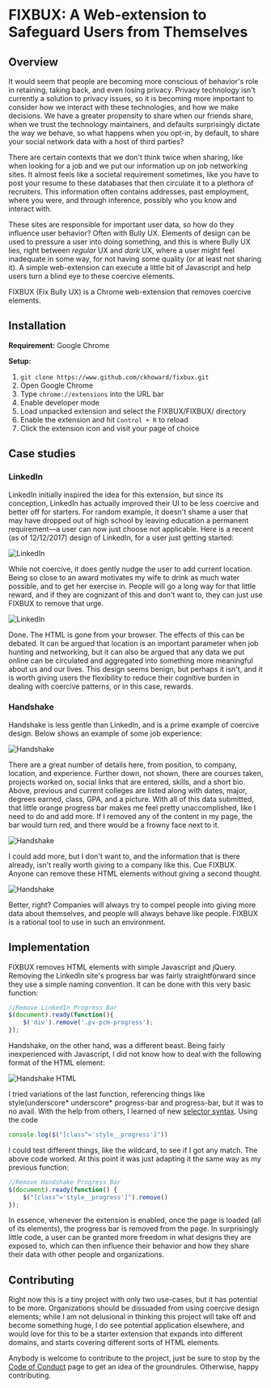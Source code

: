 # FIXBUX: A Web-extension to Safeguard Users from Themselves

## Overview

It would seem that people are becoming more conscious of behavior's role in retaining, taking back, and even losing privacy. Privacy technology isn't currently a solution to privacy issues, so it is becoming more important to consider how we interact with these technologies, and how we make decisions. We have a greater propensity to share when our friends share, when we trust the technology maintainers, and defaults surprisingly dictate the way we behave, so what happens when you opt-in, by default, to share your social network data with a host of third parties?

There are certain contexts that we don't think twice when sharing, like when looking for a job and we put our information up on job networking sites. It almost feels like a societal requirement sometimes, like you have to post your resume to these databases that then circulate it to a plethora of recruiters. This information often contains addresses, past employment, where you were, and through inference, possibly who you know and interact with.

These sites are responsible for important user data, so how do they influence user behavior? Often with Bully UX. Elements of design can be used to pressure a user into doing something, and this is where Bully UX lies, right between *regular* UX and *dark* UX, where a user might feel inadequate in some way, for not having some quality (or at least not sharing it). A simple web-extension can execute a little bit of Javascript and help users turn a blind eye to these coercive elements.

FIXBUX (Fix Bully UX) is a Chrome web-extension that removes coercive elements.

## Installation

**Requirement:** Google Chrome

**Setup:**
1. ```git clone https://www.github.com/ckhoward/fixbux.git```
2. Open Google Chrome
3. Type ```chrome://extensions``` into the URL bar
4. Enable developer mode
5. Load unpacked extension and select the FIXBUX/FIXBUX/ directory
6. Enable the extension and hit ```Control + R``` to reload
7. Click the extension icon and visit your page of choice

## Case studies

### LinkedIn

LinkedIn initially inspired the idea for this extension, but since its conception, LinkedIn has actually improved their UI to be less coercive and better off for starters. For random example, it doesn't shame a user that may have dropped out of high school by leaving education a permanent requirement—a user can now just choose not applicable. Here is a recent (as of 12/12/2017) design of LinkedIn, for a user just getting started:

![LinkedIn](imgs/linkedin1.jpg "LinkedIn Pre-Removal")

While not coercive, it does gently nudge the user to add current location. Being so close to an award motivates my wife to drink as much water possible, and to get her exercise in. People will go a long way for that little reward, and if they are cognizant of this and don't want to, they can just use FIXBUX to remove that urge.

![LinkedIn](imgs/linkedin2.jpg "LinkedIn Post-Removal")

Done. The HTML is gone from your browser. The effects of this can be debated. It can be argued that location is an important parameter when job hunting and networking, but it can also be argued that any data we put online can be circulated and aggregated into something more meaningful about us and our lives. This design seems benign, but perhaps it isn't, and it is worth giving users the flexibility to reduce their cognitive burden in dealing with coercive patterns, or in this case, rewards.

### Handshake

Handshake is less gentle than LinkedIn, and is a prime example of coercive design. Below shows an example of some job experience:

![Handshake](imgs/handshake.jpg "Pre-Removal")

There are a great number of details here, from position, to company, location, and experience. Further down, not shown, there are courses taken, projects worked on, social links that are entered, skills, and a short bio. Above, previous and current colleges are listed along with dates, major, degrees earned, class, GPA, and a picture. With all of this data submitted, that little orange progress bar makes me feel pretty unaccomplished, like I need to do and add more. If I removed any of the content in my page, the bar would turn red, and there would be a frowny face next to it.

![Handshake](imgs/bullyux.jpg)

I could add more, but I don't want to, and the information that is there already, isn't really worth giving to a company like this. Cue FIXBUX. Anyone can remove these HTML elements without giving a second thought.

![Handshake](imgs/handshake_removed.jpg "Handshake Post-Removal")

Better, right? Companies will always try to compel people into giving more data about themselves, and people will always behave like people. FIXBUX is a rational tool to use in such an environment.

## Implementation

FIXBUX removes HTML elements with simple Javascript and jQuery. Removing the LinkedIn site's progress bar was fairly straightforward since they use a simple naming convention. It can be done with this very basic function:

```Javascript
//Remove LinkedIn Progress Bar
$(document).ready(function(){
    $('div').remove('.pv-pcm-progress');
});
```

Handshake, on the other hand, was a different beast. Being fairly inexperienced with Javascript, I did not know how to deal with the following format of the HTML element:

![Handshake HTML](imgs/weirdstyling.jpg "Weird")

I tried variations of the last function, referencing things like style(underscore* underscore* progress-bar and progress-bar, but it was to no avail. With the help from others, I learned of new [selector syntax](https://api.jquery.com/attribute-starts-with-selector/). Using the code
 ```Javascript
console.log($("[class^='style__progress']"))
```

I could test different things, like the wildcard, to see if I got any match. The above code worked. At this point it was just adapting it the same way as my previous function:

```Javascript
//Remove Handshake Progress Bar
$(document).ready(function() {
    $("[class^='style__progress']").remove()
});
```
In essence, whenever the extension is enabled, once the page is loaded (all of its elements), the progress bar is removed from the page. In surprisingly little code, a user can be granted more freedom in what designs they are exposed to, which can then influence their behavior and how they share their data with other people and organizations.

## Contributing

Right now this is a tiny project with only two use-cases, but it has potential to be more. Organizations should be dissuaded from using coercive design elements; while I am not delusional in thinking this project will take off and become something huge, I do see potential application elsewhere, and would love for this to be a starter extension that expands into different domains, and starts covering different sorts of HTML elements.

Anybody is welcome to contribute to the project, just be sure to stop by the [Code of Conduct](https://github.com/ckhoward/FIXBUX/blob/master/CODE_OF_CONDUCT.md) page to get an idea of the groundrules. Otherwise, happy contributing.
